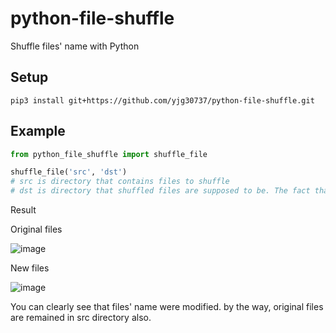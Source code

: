 # python-file-shuffle
Shuffle files' name with Python

## Setup
```pip3 install git+https://github.com/yjg30737/python-file-shuffle.git```

## Example
```python
from python_file_shuffle import shuffle_file

shuffle_file('src', 'dst')
# src is directory that contains files to shuffle
# dst is directory that shuffled files are supposed to be. The fact that it exists or not doesn't matter.
```

Result

Original files

![image](https://user-images.githubusercontent.com/55078043/146478619-ec8cab0e-32db-498e-96b1-4881cad87d7e.png)

New files

![image](https://user-images.githubusercontent.com/55078043/146478690-93741aba-c794-4315-9a7b-d8acf7c62a3b.png)

You can clearly see that files' name were modified. by the way, original files are remained in src directory also.



